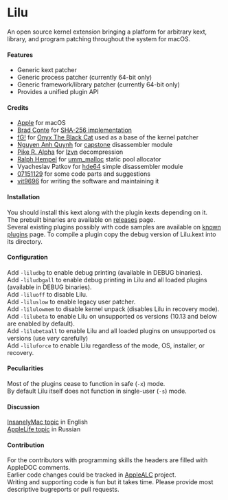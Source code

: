 Lilu
====

An open source kernel extension bringing a platform for arbitrary kext, library, and program patching throughout the system for macOS.

#### Features
- Generic kext patcher
- Generic process patcher (currently 64-bit only)
- Generic framework/library patcher (currently 64-bit only)
- Provides a unified plugin API

#### Credits
- [Apple](https://www.apple.com) for macOS  
- [Brad Conte](https://github.com/B-Con) for [SHA-256 implementation](https://github.com/B-Con/crypto-algorithms)
- [fG!](https://github.com/gdbinit) for [Onyx The Black Cat](https://github.com/gdbinit/onyx-the-black-cat) used as a base of the kernel patcher
- [Nguyen Anh Quynh](https://github.com/aquynh) for [capstone](https://github.com/aquynh/capstone) disassembler module
- [Pike R. Alpha](https://github.com/Piker-Alpha) for [lzvn](https://github.com/Piker-Alpha/LZVN) decompression
- [Ralph Hempel](https://github.com/rhempel) for [umm_malloc](https://github.com/rhempel/umm_malloc) static pool allocator
- Vyacheslav Patkov for [hde64](https://github.com/mumble-voip/minhook/tree/7d80cff1de5c87b404e7ac451757bfa77e5e82da/src/hde) simple disassembler module
- [07151129](https://github.com/07151129) for some code parts and suggestions
- [vit9696](https://github.com/vit9696) for writing the software and maintaining it

#### Installation
You should install this kext along with the plugin kexts depending on it.  
The prebuilt binaries are available on [releases](https://github.com/vit9696/Lilu/releases) page.  
Several existing plugins possibly with code samples are available on [known plugins](https://github.com/vit9696/Lilu/blob/master/KnownPlugins.md) page.
To compile a plugin copy the debug version of Lilu.kext into its directory.

#### Configuration
Add `-liludbg` to enable debug printing (available in DEBUG binaries).  
Add `-liludbgall` to enable debug printing in Lilu and all loaded plugins (available in DEBUG binaries).  
Add `-liluoff` to disable Lilu.  
Add `-liluslow` to enable legacy user patcher.  
Add `-lilulowmem` to disable kernel unpack (disables Lilu in recovery mode).  
Add `-lilubeta` to enable Lilu on unsupported os versions (10.13 and below are enabled by default).  
Add `-lilubetaall` to enable Lilu and all loaded plugins on unsupported os versions (use _very_ carefully)  
Add `-liluforce` to enable Lilu regardless of the mode, OS, installer, or recovery.

#### Peculiarities
Most of the plugins cease to function in safe (`-x`) mode.  
By default Lilu itself does not function in single-user (`-s`) mode.

#### Discussion
[InsanelyMac topic](http://www.insanelymac.com/forum/topic/321371-lilu-—-kext-and-process-patcher/) in English  
[AppleLife topic](https://applelife.ru/threads/lilu-patcher-kekstov-i-processov.1964133/) in Russian

#### Contribution
For the contributors with programming skills the headers are filled with AppleDOC comments.  
Earlier code changes could be tracked in [AppleALC](https://github.com/vit9696/AppleALC) project.   
Writing and supporting code is fun but it takes time. Please provide most descriptive bugreports or pull requests.
